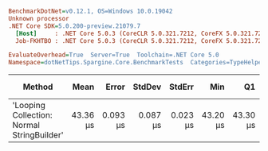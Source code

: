 ``` ini

BenchmarkDotNet=v0.12.1, OS=Windows 10.0.19042
Unknown processor
.NET Core SDK=5.0.200-preview.21079.7
  [Host]     : .NET Core 5.0.3 (CoreCLR 5.0.321.7212, CoreFX 5.0.321.7212), X64 RyuJIT
  Job-FKHTBO : .NET Core 5.0.3 (CoreCLR 5.0.321.7212, CoreFX 5.0.321.7212), X64 RyuJIT

EvaluateOverhead=True  Server=True  Toolchain=.NET Core 5.0  
Namespace=dotNetTips.Spargine.Core.BenchmarkTests  Categories=TypeHelper  

```
|                                     Method |     Mean |    Error |   StdDev |   StdErr |      Min |       Q1 |   Median |       Q3 |      Max |     Op/s | CI99.9% Margin | Iterations | Kurtosis | MValue | Skewness | Rank | LogicalGroup | Baseline | Code Size |   Gen 0 |  Gen 1 | Gen 2 | Allocated |
|------------------------------------------- |---------:|---------:|---------:|---------:|---------:|---------:|---------:|---------:|---------:|---------:|---------------:|-----------:|---------:|-------:|---------:|-----:|------------- |--------- |----------:|--------:|-------:|------:|----------:|
| &#39;Looping Collection: Normal StringBuilder&#39; | 43.36 μs | 0.093 μs | 0.087 μs | 0.023 μs | 43.20 μs | 43.30 μs | 43.33 μs | 43.42 μs | 43.52 μs | 23,064.4 |      0.0932 μs |      15.00 |    1.963 |  2.000 |   0.0881 |    1 |            * |       No |   2.97 KB | 10.7422 | 1.6479 |     - |  92.26 KB |
